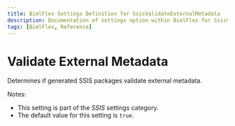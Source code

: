 ```yaml
---
title: BimlFlex Settings Definition for SsisValidateExternalMetadata
description: Documentation of settings option within BimlFlex for SsisValidateExternalMetadata
tags: [BimlFlex, Reference]
---
```


# Validate External Metadata

Determines if generated SSIS packages validate external metadata.

Notes:

* This setting is part of the *SSIS* settings category.
* The default value for this setting is `true`.
